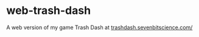 # web-trash-dash
A web version of my game Trash Dash at [trashdash.sevenbitscience.com/](https://trashdash.sevenbitscience.com/)
